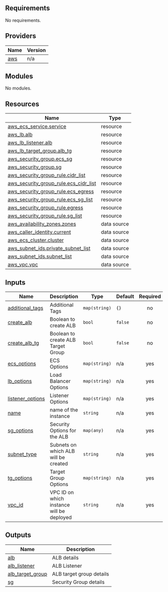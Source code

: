 <!-- BEGIN_TF_DOCS -->
## Requirements

No requirements.

## Providers

| Name | Version |
|------|---------|
| <a name="provider_aws"></a> [aws](#provider\_aws) | n/a |

## Modules

No modules.

## Resources

| Name | Type |
|------|------|
| [aws_ecs_service.service](https://registry.terraform.io/providers/hashicorp/aws/latest/docs/resources/ecs_service) | resource |
| [aws_lb.alb](https://registry.terraform.io/providers/hashicorp/aws/latest/docs/resources/lb) | resource |
| [aws_lb_listener.alb](https://registry.terraform.io/providers/hashicorp/aws/latest/docs/resources/lb_listener) | resource |
| [aws_lb_target_group.alb_tg](https://registry.terraform.io/providers/hashicorp/aws/latest/docs/resources/lb_target_group) | resource |
| [aws_security_group.ecs_sg](https://registry.terraform.io/providers/hashicorp/aws/latest/docs/resources/security_group) | resource |
| [aws_security_group.sg](https://registry.terraform.io/providers/hashicorp/aws/latest/docs/resources/security_group) | resource |
| [aws_security_group_rule.cidr_list](https://registry.terraform.io/providers/hashicorp/aws/latest/docs/resources/security_group_rule) | resource |
| [aws_security_group_rule.ecs_cidr_list](https://registry.terraform.io/providers/hashicorp/aws/latest/docs/resources/security_group_rule) | resource |
| [aws_security_group_rule.ecs_egress](https://registry.terraform.io/providers/hashicorp/aws/latest/docs/resources/security_group_rule) | resource |
| [aws_security_group_rule.ecs_sg_list](https://registry.terraform.io/providers/hashicorp/aws/latest/docs/resources/security_group_rule) | resource |
| [aws_security_group_rule.egress](https://registry.terraform.io/providers/hashicorp/aws/latest/docs/resources/security_group_rule) | resource |
| [aws_security_group_rule.sg_list](https://registry.terraform.io/providers/hashicorp/aws/latest/docs/resources/security_group_rule) | resource |
| [aws_availability_zones.zones](https://registry.terraform.io/providers/hashicorp/aws/latest/docs/data-sources/availability_zones) | data source |
| [aws_caller_identity.current](https://registry.terraform.io/providers/hashicorp/aws/latest/docs/data-sources/caller_identity) | data source |
| [aws_ecs_cluster.cluster](https://registry.terraform.io/providers/hashicorp/aws/latest/docs/data-sources/ecs_cluster) | data source |
| [aws_subnet_ids.private_subnet_list](https://registry.terraform.io/providers/hashicorp/aws/latest/docs/data-sources/subnet_ids) | data source |
| [aws_subnet_ids.subnet_list](https://registry.terraform.io/providers/hashicorp/aws/latest/docs/data-sources/subnet_ids) | data source |
| [aws_vpc.vpc](https://registry.terraform.io/providers/hashicorp/aws/latest/docs/data-sources/vpc) | data source |

## Inputs

| Name | Description | Type | Default | Required |
|------|-------------|------|---------|:--------:|
| <a name="input_additional_tags"></a> [additional\_tags](#input\_additional\_tags) | Additional Tags | `map(string)` | `{}` | no |
| <a name="input_create_alb"></a> [create\_alb](#input\_create\_alb) | Boolean to create ALB | `bool` | `false` | no |
| <a name="input_create_alb_tg"></a> [create\_alb\_tg](#input\_create\_alb\_tg) | Boolean to create ALB Target Group | `bool` | `false` | no |
| <a name="input_ecs_options"></a> [ecs\_options](#input\_ecs\_options) | ECS Options | `map(string)` | n/a | yes |
| <a name="input_lb_options"></a> [lb\_options](#input\_lb\_options) | Load Balancer Options | `map(string)` | n/a | yes |
| <a name="input_listener_options"></a> [listener\_options](#input\_listener\_options) | Listener Options | `map(string)` | n/a | yes |
| <a name="input_name"></a> [name](#input\_name) | name of the instance | `string` | n/a | yes |
| <a name="input_sg_options"></a> [sg\_options](#input\_sg\_options) | Security Options for the ALB | `map(any)` | n/a | yes |
| <a name="input_subnet_type"></a> [subnet\_type](#input\_subnet\_type) | Subnets on which ALB will be created | `string` | n/a | yes |
| <a name="input_tg_options"></a> [tg\_options](#input\_tg\_options) | Target Group Options | `map(string)` | n/a | yes |
| <a name="input_vpc_id"></a> [vpc\_id](#input\_vpc\_id) | VPC ID on which instance will be deployed | `string` | n/a | yes |

## Outputs

| Name | Description |
|------|-------------|
| <a name="output_alb"></a> [alb](#output\_alb) | ALB details |
| <a name="output_alb_listener"></a> [alb\_listener](#output\_alb\_listener) | ALB Listener |
| <a name="output_alb_target_group"></a> [alb\_target\_group](#output\_alb\_target\_group) | ALB target group details |
| <a name="output_sg"></a> [sg](#output\_sg) | Security Group details |
<!-- END_TF_DOCS -->
